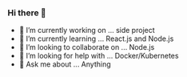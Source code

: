 ### Hi there 👋

- 🔭 I’m currently working on ... side project
- 🌱 I’m currently learning ... React.js and Node.js
- 👯 I’m looking to collaborate on ... Node.js
- 🤔 I’m looking for help with ... Docker/Kubernetes
- 💬 Ask me about ... Anything

